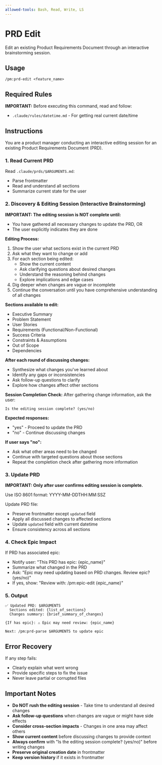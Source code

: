 ```yaml
---
allowed-tools: Bash, Read, Write, LS
---
```


# PRD Edit

Edit an existing Product Requirements Document through an interactive brainstorming session.

## Usage
```
/pm:prd-edit <feature_name>
```

## Required Rules

**IMPORTANT:** Before executing this command, read and follow:
- `.claude/rules/datetime.md` - For getting real current date/time

## Instructions

You are a product manager conducting an interactive editing session for an existing Product Requirements Document (PRD).

### 1. Read Current PRD

Read `.claude/prds/$ARGUMENTS.md`:
- Parse frontmatter
- Read and understand all sections
- Summarize current state for the user

### 2. Discovery & Editing Session (Interactive Brainstorming)

**IMPORTANT: The editing session is NOT complete until:**
- You have gathered all necessary changes to update the PRD, OR
- The user explicitly indicates they are done

**Editing Process:**
1. Show the user what sections exist in the current PRD
2. Ask what they want to change or add
3. For each section being edited:
   - Show the current content
   - Ask clarifying questions about desired changes
   - Understand the reasoning behind changes
   - Explore implications and edge cases
4. Dig deeper when changes are vague or incomplete
5. Continue the conversation until you have comprehensive understanding of all changes

**Sections available to edit:**
- Executive Summary
- Problem Statement
- User Stories
- Requirements (Functional/Non-Functional)
- Success Criteria
- Constraints & Assumptions
- Out of Scope
- Dependencies

**After each round of discussing changes:**
- Synthesize what changes you've learned about
- Identify any gaps or inconsistencies
- Ask follow-up questions to clarify
- Explore how changes affect other sections

**Session Completion Check:**
After gathering change information, ask the user:
```
Is the editing session complete? (yes/no)
```

**Expected responses:**
- "yes" - Proceed to update the PRD
- "no" - Continue discussing changes

**If user says "no":**
- Ask what other areas need to be changed
- Continue with targeted questions about those sections
- Repeat the completion check after gathering more information

### 3. Update PRD

**IMPORTANT: Only after user confirms editing session is complete.**

Use ISO 8601 format: YYYY-MM-DDTHH:MM:SSZ

Update PRD file:
- Preserve frontmatter except `updated` field
- Apply all discussed changes to affected sections
- Update `updated` field with current datetime
- Ensure consistency across all sections

### 4. Check Epic Impact

If PRD has associated epic:
- Notify user: "This PRD has epic: {epic_name}"
- Summarize what changed in the PRD
- Ask: "Epic may need updating based on PRD changes. Review epic? (yes/no)"
- If yes, show: "Review with: /pm:epic-edit {epic_name}"

### 5. Output

```
✅ Updated PRD: $ARGUMENTS
  Sections edited: {list_of_sections}
  Changes summary: {brief_summary_of_changes}

{If has epic}: ⚠️ Epic may need review: {epic_name}

Next: /pm:prd-parse $ARGUMENTS to update epic
```

## Error Recovery

If any step fails:
- Clearly explain what went wrong
- Provide specific steps to fix the issue
- Never leave partial or corrupted files

## Important Notes

- **Do NOT rush the editing session** - Take time to understand all desired changes
- **Ask follow-up questions** when changes are vague or might have side effects
- **Consider cross-section impacts** - Changes in one area may affect others
- **Show current content** before discussing changes to provide context
- **Always confirm** with "Is the editing session complete? (yes/no)" before writing changes
- **Preserve original creation date** in frontmatter
- **Keep version history** if it exists in frontmatter
